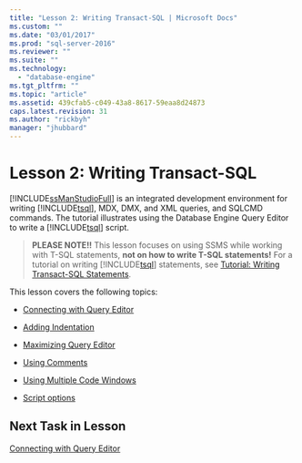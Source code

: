 ```yaml
---
title: "Lesson 2: Writing Transact-SQL | Microsoft Docs"
ms.custom: ""
ms.date: "03/01/2017"
ms.prod: "sql-server-2016"
ms.reviewer: ""
ms.suite: ""
ms.technology: 
  - "database-engine"
ms.tgt_pltfrm: ""
ms.topic: "article"
ms.assetid: 439cfab5-c049-43a8-8617-59eaa8d24873
caps.latest.revision: 31
ms.author: "rickbyh"
manager: "jhubbard"
---
```

# Lesson 2: Writing Transact-SQL
[!INCLUDE[ssManStudioFull](../../../advanced-analytics/r-services/includes/ssmanstudiofull-md.md)] is an integrated development environment for writing [!INCLUDE[tsql](../../../advanced-analytics/r-services/includes/tsql-md.md)], MDX, DMX, and XML queries, and SQLCMD commands. The tutorial illustrates using the Database Engine Query Editor to write a [!INCLUDE[tsql](../../../advanced-analytics/r-services/includes/tsql-md.md)] script.  
  
>**PLEASE NOTE!!** This lesson focuses on using SSMS while working with T-SQL statements, **not on how to write T-SQL statements!** For a tutorial on writing [!INCLUDE[tsql](../../../advanced-analytics/r-services/includes/tsql-md.md)] statements, see [Tutorial: Writing Transact-SQL Statements](../../../t-sql/tutorials/tutorial-writing-transact-sql-statements.md).  
  
This lesson covers the following topics:  
  
-   [Connecting with Query Editor](https://msdn.microsoft.com/library/ms166753.aspx)  
  
-   [Adding Indentation](https://msdn.microsoft.com/library/ms170169.aspx)  
  
-   [Maximizing Query Editor](https://msdn.microsoft.com/library/ms166574.aspx)  
  
-   [Using Comments](https://msdn.microsoft.com/library/ms167042.aspx)  
  
-   [Using Multiple Code Windows](https://msdn.microsoft.com/library/ms170692.aspx)  
  
-   [Script options](https://msdn.microsoft.com/library/ms169684.aspx)  
  
 
## Next Task in Lesson  
[Connecting with Query Editor](../../../tools/sql-server-management-studio/tutorials/lesson-2-1-connecting-with-query-editor.md)  
  
  
  
